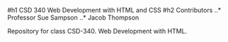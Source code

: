#h1 CSD 340 Web Development with HTML and CSS
#h2 Contributors
..* Professor Sue Sampson
..* Jacob Thompson

Repository for class CSD-340. Web Development with HTML.
